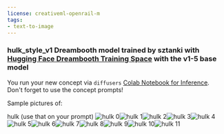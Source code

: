 ```yaml
---
license: creativeml-openrail-m
tags:
- text-to-image
---
```

### hulk_style_v1 Dreambooth model trained by sztanki with [Hugging Face Dreambooth Training Space](https://huggingface.co/spaces/multimodalart/dreambooth-training) with the v1-5 base model

You run your new concept via `diffusers` [Colab Notebook for Inference](https://colab.research.google.com/github/huggingface/notebooks/blob/main/diffusers/sd_dreambooth_inference.ipynb). Don't forget to use the concept prompts!

Sample pictures of:
 
 
 
 
 
 
 
 
 
 
 
hulk (use that on your prompt)
![hulk 0](https://huggingface.co/sztanki/hulk-style-v1/resolve/main/concept_images/hulk_style_%281%29.jpg)![hulk 1](https://huggingface.co/sztanki/hulk-style-v1/resolve/main/concept_images/hulk_style_%282%29.jpg)![hulk 2](https://huggingface.co/sztanki/hulk-style-v1/resolve/main/concept_images/hulk_style_%283%29.jpg)![hulk 3](https://huggingface.co/sztanki/hulk-style-v1/resolve/main/concept_images/hulk_style_%284%29.jpg)![hulk 4](https://huggingface.co/sztanki/hulk-style-v1/resolve/main/concept_images/hulk_style_%285%29.jpg)![hulk 5](https://huggingface.co/sztanki/hulk-style-v1/resolve/main/concept_images/hulk_style_%286%29.jpg)![hulk 6](https://huggingface.co/sztanki/hulk-style-v1/resolve/main/concept_images/hulk_style_%287%29.jpg)![hulk 7](https://huggingface.co/sztanki/hulk-style-v1/resolve/main/concept_images/hulk_style_%288%29.jpg)![hulk 8](https://huggingface.co/sztanki/hulk-style-v1/resolve/main/concept_images/hulk_style_%289%29.jpg)![hulk 9](https://huggingface.co/sztanki/hulk-style-v1/resolve/main/concept_images/hulk_style_%2810%29.jpg)![hulk 10](https://huggingface.co/sztanki/hulk-style-v1/resolve/main/concept_images/hulk_style_%2811%29.jpg)![hulk 11](https://huggingface.co/sztanki/hulk-style-v1/resolve/main/concept_images/hulk_style_%2812%29.jpg)
